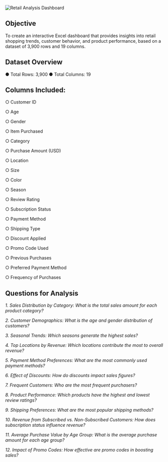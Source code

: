 ![Retail Analysis Dashboard](https://github.com/user-attachments/assets/f95346a6-d6d7-4211-b9af-698f7d001833)

## Objective
To create an interactive Excel dashboard that provides insights into retail shopping trends,
customer behavior, and product performance, based on a dataset of 3,900 rows and 19
columns.

## Dataset Overview
● Total Rows: 3,900
● Total Columns: 19

## Columns Included:
○ Customer ID

○ Age

○ Gender

○ Item Purchased

○ Category

○ Purchase Amount (USD)

○ Location

○ Size

○ Color

○ Season

○ Review Rating

○ Subscription Status

○ Payment Method

○ Shipping Type

○ Discount Applied

○ Promo Code Used

○ Previous Purchases

○ Preferred Payment Method

○ Frequency of Purchases

## Questions for Analysis
*1. Sales Distribution by Category: What is the total sales amount for each product
category?*

*2. Customer Demographics: What is the age and gender distribution of customers?*

*3. Seasonal Trends: Which seasons generate the highest sales?*

*4. Top Locations by Revenue: Which locations contribute the most to overall revenue?*

*5. Payment Method Preferences: What are the most commonly used payment methods?*

*6. Effect of Discounts: How do discounts impact sales figures?*

*7. Frequent Customers: Who are the most frequent purchasers?*

*8. Product Performance: Which products have the highest and lowest review ratings?*

*9. Shipping Preferences: What are the most popular shipping methods?*

*10. Revenue from Subscribed vs. Non-Subscribed Customers: How does subscription status influence revenue?*

*11. Average Purchase Value by Age Group: What is the average purchase amount for each age group?*

*12. Impact of Promo Codes: How effective are promo codes in boosting sales?*
